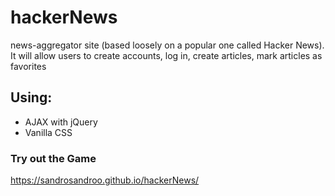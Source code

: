 # hackerNews


<p>news-aggregator site (based loosely on a popular one called Hacker News). It will allow users to create accounts, log in, 
create articles, mark articles as favorites</p>

<h2>Using:</h2>

<ul>
<li>AJAX with jQuery</li>
<li>Vanilla CSS</li>
</ul>

<h3>Try out the Game</h3>

https://sandrosandroo.github.io/hackerNews/
